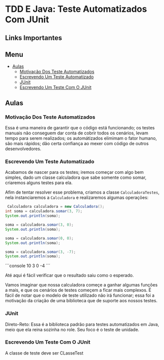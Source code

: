 # TDD E Java: Teste Automatizados Com JUnit <!-- omit in toc -->

## Links Importantes <!-- omit in toc -->

## Menu <!-- omit in toc -->

* [Aulas](#aulas)
  * [Motivação Dos Teste Automatizados](#motivação-dos-teste-automatizados)
  * [Escrevendo Um Teste Automatizado](#escrevendo-um-teste-automatizado)
  * [JUnit](#junit)
  * [Escrevendo Um Teste Com O JUnit](#escrevendo-um-teste-com-o-junit)

## Aulas

### Motivação Dos Teste Automatizados

Essa é uma maneira de garantir que o código está funcionando; os testes manuais não conseguem dar conta de cobrir todos os cenários, levam tempo para serem realizados; os automátizados elimimam o fator humano, são mais rápidos; dão certa confiança ao mexer com código de outros desenvolvedores.

### Escrevendo Um Teste Automatizado

Acabamos de nascer para os testes; iremos começar com algo bem simples, dado um classe calculadora que sabe somente como somar, criaremos alguns testes para ela.

Afim de tentar resolver esse problema, criamos a classe `CalculadoraTestes`, nela instanciaremos a `Calculadora` e realizaremos algumas operações:

```java
 Calculadora calculadora = new Calculadora();
int soma = calculadora.somar(3, 7);
System.out.println(soma);

soma = calculadora.somar(3, 0);
System.out.println(soma);

soma = calculadora.somar(0, 0);
System.out.println(soma);

soma = calculadora.somar(3, -7);
System.out.println(soma);
```

´´´console
10
3
0
-4
´´´

Até aqui é fácil verificar que o resultado saiu como o esperado.

Vamos imaginar que nossa calculadora começe a ganhar algumas funções a mais, e que os cenários de testes começem a ficar mais complexos. É fácil de notar que o modelo de teste utilizado não irá funcionar; essa foi a motivação da criação de uma biblioteca que de suporte aos nossos testes.

### JUnit

Direto-Reto: Essa é a biblioteca padrão para testes automatizados em Java, meio que ela reina sozinha no role. Seu foco é o teste de unidade.

### Escrevendo Um Teste Com O JUnit

A classe de teste deve ser CLasseTest

